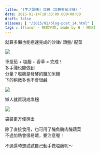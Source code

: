 ```yaml
---
title: '[生活調味] 塩糀（塩麹番茄沙律）'
date: 2015-01-14T18:30:00.000+08:00
draft: false
aliases: [ "/2015/01/blog-post_14.html" ]
tags : [flavor - 揀飲宅食, made by H - 開伙]
---
```


就算多懶也能極速完成的沙律/ 頭盤/ 配菜  

[![](https://farm8.staticflickr.com/7503/16242429232_73f4cac8a5_z.jpg)](https://farm8.staticflickr.com/7503/16242429232_73f4cac8a5_z.jpg)

車厘茄 + 塩麹 + 香草 = 完成！  
多手殘也能做到  
分量？塩麹是發酵的鹽加米麹  
下的稍微多也不會很鹹  

[![](https://farm8.staticflickr.com/7469/16242423542_3f1fa69ac8_z.jpg)](https://farm8.staticflickr.com/7469/16242423542_3f1fa69ac8_z.jpg)

懶人就買現成塩麹  

[![](https://farm8.staticflickr.com/7515/16241389421_d43e260549_z.jpg)](https://farm8.staticflickr.com/7515/16241389421_d43e260549_z.jpg)

袋裝更方便擠出  
  
除了直接食用，也可用了醃魚醃肉醃蔬菜  
不過加熱會很易燶，要注意喔！  
  
不過還時想試試自己動手做塩麹呢～
